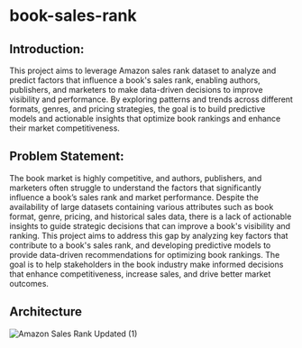 # book-sales-rank

## Introduction:
This project aims to leverage Amazon sales rank dataset to analyze and predict factors that influence a book's sales rank, enabling authors, publishers, and marketers to make data-driven decisions to improve visibility and performance. By exploring patterns and trends across different formats, genres, and pricing strategies, the goal is to build predictive models and actionable insights that optimize book rankings and enhance their market competitiveness.

## Problem Statement:
The book market is highly competitive, and authors, publishers, and marketers often struggle to understand the factors that significantly influence a book’s sales rank and market performance. Despite the availability of large datasets containing various attributes such as book format, genre, pricing, and historical sales data, there is a lack of actionable insights to guide strategic decisions that can improve a book's visibility and ranking. This project aims to address this gap by analyzing key factors that contribute to a book's sales rank, and developing predictive models to provide data-driven recommendations for optimizing book rankings. The goal is to help stakeholders in the book industry make informed decisions that enhance competitiveness, increase sales, and drive better market outcomes.

## Architecture

![Amazon Sales Rank Updated (1)](https://github.com/user-attachments/assets/a2e16cf0-5b0f-427e-a9ce-2120f0e1a672)
